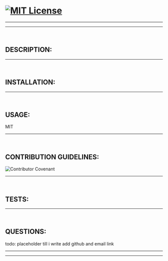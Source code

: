 #  [![MIT License](https://img.shields.io/badge/MIT-Licence-yellow)](https://opensource.org/licenses/MIT)
  
  --- 
  --- 

  <br>
  
  ## DESCRIPTION: 
  
  

   
  
    
  ---

  <br>

  ## INSTALLATION:

  


  ---

  <br>

  ## USAGE: 

  MIT


  ---

  <br>

  ## CONTRIBUTION GUIDELINES:

  
  ![Contributor Covenant](https://img.shields.io/badge/Contributor%20Covenant-2.0-4baaaa.svg)
  
  

  ---

  <br>

  ## TESTS:

  


  
---

<br>

## QUESTIONS: 
todo: placeholder till i write add github and email link 



  ---
  ---


